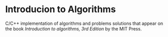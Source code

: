 # Introducion to Algorithms
C/C++ implementation of algorithms and problems solutions that appear on the book *Introduction to algorithms, 3rd Edition* by the MIT Press.
